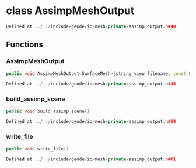 # class AssimpMeshOutput

```cpp
Defined at ../../include/geode/io/mesh/private/assimp_output.h#40
```

## Functions

### AssimpMeshOutput

```cpp
public void AssimpMeshOutput<SurfaceMesh>(string_view filename, const SurfaceMesh & surface_mesh, string_view assimp_export_id)
```

```cpp
Defined at ../../include/geode/io/mesh/private/assimp_output.h#43
```

### build_assimp_scene

```cpp
public void build_assimp_scene()
```

```cpp
Defined at ../../include/geode/io/mesh/private/assimp_output.h#54
```

### write_file

```cpp
public void write_file()
```

```cpp
Defined at ../../include/geode/io/mesh/private/assimp_output.h#61
```



